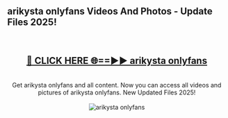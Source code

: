 <h2>arikysta onlyfans Videos And Photos - Update Files 2025!</h2>
<br>
<div align="center">
<h2><a href="https://linkcuts.com/hfmhzwbr" rel="nofollow">🔴 CLICK HERE 🌐==►► arikysta onlyfans</a></h2>
<br>
Get arikysta onlyfans and all content. Now you can access all videos and pictures of arikysta onlyfans. New Updated Files 2025!
<br>
<br>
<a href="https://linkcuts.com/hfmhzwbr" rel="nofollow" data-target="animated-image.originalLink"><img src="https://i.ibb.co.com/WyWwxjT/player-gif2.gif" alt="arikysta onlyfans" style="max-width: 100%; display: inline-block;" data-target="animated-image.originalImage"></a>
</div>
<br>
